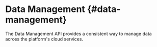 # Data Management {#data-management}

The Data Management API provides a consistent way to manage data across the platform's cloud services.